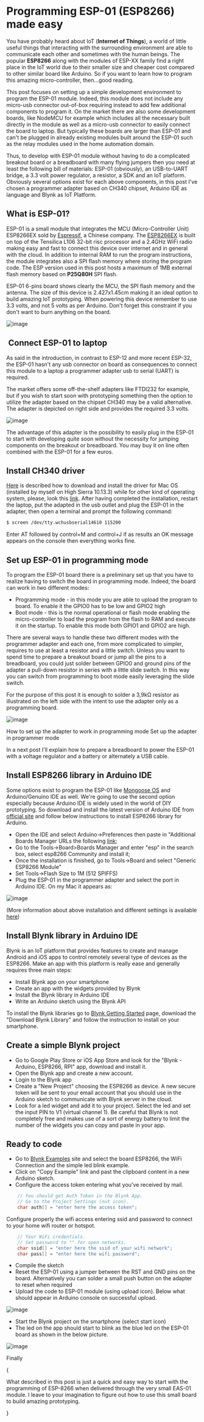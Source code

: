 # Programming ESP-01 (ESP8266) made easy

You have probably heard about IoT (**Internet of Things**), a world of little useful things that interacting with the surrounding environment are able to communicate each other and sometimes with the human beings. The popular **ESP8266** along with the modules of ESP-XX family find a right place in the IoT world due to their smaller size and cheaper cost compared to other similar board like Arduino. So if you want to learn how to program this amazing micro-controller, then...good reading.

This post focuses on setting up a simple development environment to program the ESP-01 module. Indeed, this module does not include  any micro-usb connector out-of-box requiring instead to add  few additional components to program it. On the market there are also some development boards, like NodeMCU for example which includes all the necessary built directly in the module as well as a micro-usb connector to easily connect the board to laptop. But typically these boards are larger than ESP-01 and can't be plugged in already existing modules built around the ESP-01 such as the relay modules used in the home automation domain.

Thus, to develop with ESP-01 module without having to do a complicated breakout board or a breadboard with many flying jumpers then you need at least the following bill of materials: ESP-01 (obviously), an USB-to-UART bridge, a 3.3 volt power regulator, a resistor, a SDK and an IoT platform. Obviously several options exist for each above components, in this post I've chosen a programmer adapter based on CH340 chipset, Arduino IDE as language and Blynk as IoT Platform.

## What is ESP-01?

ESP-01 is a small module that integrates the MCU (Micro-Controller  Unit) ESP8266EX sold by [Espressif](https://www.espressif.com/), a Chinese company. The [ESP8266EX](https://www.espressif.com/sites/default/files/documentation/0a-esp8266ex_datasheet_en.pdf) is built on top of the Tensilica L106 32-bit risc processor and a 2.4GHz WiFi radio making easy and fast to connect this device over internet and in general with the cloud. In addition to internal RAM to run the program instructions, the module integrates also a SPI flash memory where storing the program code. The ESP version used in this post hosts a maximum of 1MB external flash memory based on **P25Q80H** SPI flash.

ESP-01 6-pins board shows clearly the MCU, the SPI flash memory and the antenna. The size of this device is 2.427x1.45cm making it an ideal option to build amazing IoT prototyping. When powering this device remember to use 3.3 volts, and not 5 volts as per Arduino. Don't forget this constraint if you don't want to burn anything on the board.

![image](https://user-images.githubusercontent.com/21111325/139257636-45832c84-ad6d-48c6-b1f5-7987757673ae.png)

##  Connect ESP-01 to laptop

As said in the introduction, in contrast to ESP-12 and more recent ESP-32, the ESP-01 hasn't any usb connector on board as consequences to connect this module to a laptop a programmer adapter usb to serial (UART) is required.

The market offers some off-the-shelf adapters like FTDI232 for example, but if you wish to start soon with prototyping something then the option to utilize the adapter based on the chipset CH340 may be a valid alternative. The adapter is depicted on right side and provides the required 3.3 volts.

![image](https://user-images.githubusercontent.com/21111325/139257990-6bd5593b-4475-4a8b-b80e-92c27a393fc5.png)

The advantage of this adapter is the possibility to easily plug in the ESP-01 to start with developing quite soon without the necessity for jumping components on the breakout or breadboard. You may buy it on line often combined with the ESP-01 for a few euros.

## Install CH340 driver

[Here](https://github.com/MPParsley/ch340g-ch34g-ch34x-mac-os-x-driver) is described how to download and install the driver for Mac OS (installed by myself on High Sierra 10.13.3) while for other kind of operating system, please, look this [link](http://www.esp8266.com/wiki/doku.php?id=all-in-one-esp-usb-converter).
After having completed the installation, restart the laptop, put the adapted in the usb outlet and plug the ESP-01 in the adapter, then open a terminal and prompt the following command:

```bash
$ screen /dev/tty.wchusbserial14610 115200
```

Enter AT followed by control+M and control+J if as results an OK message appears on the console then everything works fine.

## Set up ESP-01 in programming mode

To program the ESP-01 board there is a preliminary set up that you have to realize having to switch the board in programming mode. Indeed, the board can work in two different modes:

- Programming mode - in this mode you are able to upload the program to board. To enable it the GPIO0 has to be low and GPIO2 high 
- Boot mode - this is the normal operational or flash mode enabling the micro-controller to load the program from the flash to RAM and execute it on the startup. To enable this mode both GPIO1 and GPIO2 are high.

There are several ways to handle these two different modes with the programmer adapter and each one, from more complicated to simpler, requires to use at least a resistor and a little switch. Unless you want to spend time to prepare a breakout board or jump all the pins to a breadboard, you could just solder between GPIO0 and ground pins of the adapter a pull-down resistor in series with a little slide switch. In this way you can switch from programming to boot mode easily leveraging the slide switch.

For the purpose of this post it is enough to solder a 3,9kΩ resistor as illustrated on the left side with the intent to use the adapter only as a programming board.

![image](https://user-images.githubusercontent.com/21111325/139258311-6bc255ce-d69f-448d-a555-bd04e892a6dc.png)

How to set up the adapter to work in programming mode
Set up the adapter in programmer mode

In a next post I'll explain how to prepare a breadboard to power the ESP-01 with a voltage regulator and a battery or alternately a USB cable.

## Install ESP8266 library in Arduino IDE

Some options exist to program the ESP-01 like [Mongoose OS](https://mongoose-os.com/) and Arduino/Genuino IDE as well.  We're going to use the second option especially because Arduino IDE is widely used in the world of DIY prototyping. So download and install the latest version of Arduino IDE from [official site](https://www.arduino.cc/en/software) and follow below instructions to install ESP8266 library for Arduino.
- Open the IDE and select Arduino->Preferences then paste in "Additional Boards Manager URLs the following [link](http://arduino.esp8266.com/stable/package_esp8266com_index.json);
- Go to the Tools->Board>Boards Manager and enter "esp" in the search box, select esp8266 Community and install it;
- Once the installation is finished, go to Tools->Board and select "Generic ESP8266 Module"
- Set Tools->Flash Size to 1M (512 SPIFFS)
- Plug the ESP-01 in the programmer adapter and select the port in Arduino IDE. On my Mac it appears as:

![image](https://user-images.githubusercontent.com/21111325/139258486-2c49d04e-2572-418e-ac62-325acec2f5a6.png)

(More information about above installation and different settings is available [here](https://github.com/esp8266/Arduino/))

## Install Blynk library in Arduino IDE

Blynk is an IoT platform that provides features to create and manage Android and iOS apps to control remotely several type of devices as the ESP8266. Make an app with this platform is really ease and generally requires three main steps:

- Install Blynk app on your smartphone
- Create an app with the widgets provided by Blynk
- Install the Blynk library in Arduino IDE
- Write an Arduino sketch using the Blynk API

To install the Blynk libraries go to [Blynk Getting Started](https://blynk.io/en/getting-started) page, download the "Download Blynk Library" and follow the instruction to install on your smartphone.

## Create a simple Blynk project

- Go to Google Play Store or iOS App Store and look for the "Blynk - Arduino, ESP8266, RPI" app, download and install it.
- Open the Blynk app and create a new account.
- Login to the Blynk app
- Create a "New Project" choosing the ESP8266 as device. A new secure token will be sent to your email account that you should use in the Arduino sketch to communicate with Blynk server in the cloud.
- Look for a led widget and add it to your project. Select the led and set the input PIN to V1 (virtual channel 1). Be careful that Blynk is not completely free and makes use of a sort of energy battery to limit the number of the widgets you can copy and paste in your app.

## Ready to code

- Go to [Blynk Examples](https://examples.blynk.cc/?board=ESP8266&shield=ESP8266%20WiFi&example=Widgets%2FLED%2FLED_Blink) site and select the board ESP8266, the WiFi Connection and the simple led blink example.
- Click on "Copy Example" link and past the clipboard content in a new Arduino sketch.
- Configure the access token entering what you've received by mail.

```c
    // You should get Auth Token in the Blynk App.
    // Go to the Project Settings (nut icon).
    char auth[] = "enter here the access token";
```

Configure properly the wifi access entering ssid and password to connect to your home wifi router or hotspot.

```c
    // Your WiFi credentials.
    // Set password to "" for open networks.
    char ssid[] = "enter here the ssid of your wifi network";
    char pass[] = "enter here the wifi password";
```

- Compile the sketch
- Reset the ESP-01 using a jumper between the RST and GND pins on the board. Alternatively you can solder a small push button on the adapter to reset when required
- Upload the code to ESP-01 module (using upload icon). Below what should appear in Arduino console on successful upload.

![image](https://user-images.githubusercontent.com/21111325/139258559-530a9084-9d31-48fe-94cb-73c6695dda4b.png)

- Start the Blynk project on the smartphone (select start icon)
- The led on the app should start to blink as the blue led on the ESP-01 board as shown in the below picture.

![image](https://user-images.githubusercontent.com/21111325/139258588-ff71e99a-2140-4841-b09e-b213494214c6.png)

Finally

{

What described in this post is just a quick and easy way to start with the programming of ESP-8266 when delivered through the very small EAS-01 module. I leave to your imagination to figure out how to use this small board to build  amazing prototyping.

}
